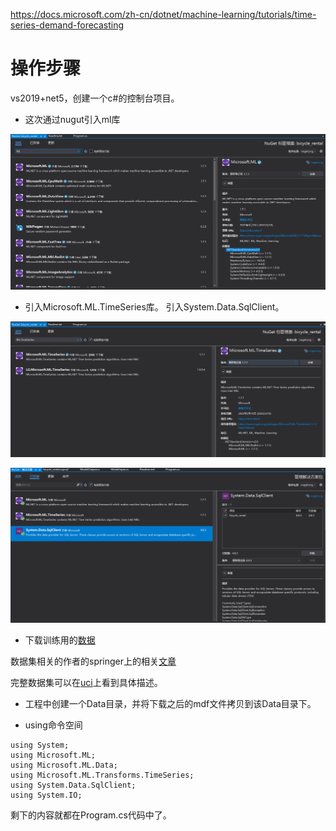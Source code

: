 ﻿
https://docs.microsoft.com/zh-cn/dotnet/machine-learning/tutorials/time-series-demand-forecasting

# 操作步骤

vs2019+net5，创建一个c#的控制台项目。

* 这次通过nugut引入ml库

![安装ml库，最新为1.7](./1.PNG)

* 引入Microsoft.ML.TimeSeries库。 引入System.Data.SqlClient。

![安装ML.TimeSeries库，最新为1.7](./2.PNG)

![安装System.Data.SqlClient库，最新为4.8.3](./3.PNG)


* 下载训练用的[数据](https://github.com/dotnet/machinelearning-samples/raw/main/samples/csharp/getting-started/Forecasting_BikeSharingDemand/BikeDemandForecasting/Data/DailyDemand.mdf)

数据集相关的作者的springer上的相关[文章](https://link.springer.com/article/10.1007/s13748-013-0040-3)

完整数据集可以在[uci](http://archive.ics.uci.edu/ml/datasets/bike+sharing+dataset)上看到具体描述。


* 工程中创建一个Data目录，并将下载之后的mdf文件拷贝到该Data目录下。


* using命令空间

```
using System;
using Microsoft.ML;
using Microsoft.ML.Data;
using Microsoft.ML.Transforms.TimeSeries;
using System.Data.SqlClient;
using System.IO;
```

剩下的内容就都在Program.cs代码中了。
